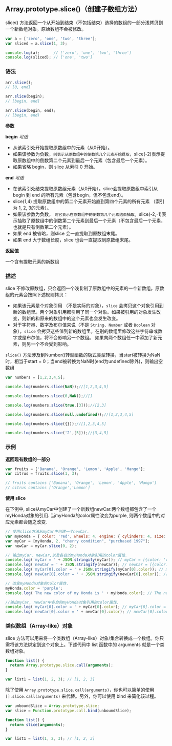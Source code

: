 ## Array.prototype.slice()（创建子数组方法）

slice() 方法返回一个从开始到结束（不包括结束）选择的数组的一部分浅拷贝到一个新数组对象。原始数组不会被修改。

```javascript
var a = ['zero', 'one', 'two', 'three'];
var sliced = a.slice(1, 3);

console.log(a);      // ['zero', 'one', 'two', 'three']
console.log(sliced); // ['one', 'two']
```

### 语法

```javascript
arr.slice();
// [0, end]

arr.slice(begin);
// [begin, end]

arr.slice(begin, end);
// [begin, end)
```

**参数**

**begin** *可选*

- 从该索引处开始提取原数组中的元素（从0开始）。
- 如果该参数为负数，`则表示从原数组中的倒数第几个元素开始提取`，slice(-2)表示提取原数组中的倒数第二个元素到最后一个元素（包含最后一个元素）。
- 如果省略 begin，则 slice 从索引 0 开始。

**end** *可选*

- 在该索引处结束提取原数组元素（从0开始）。slice会提取原数组中索引从 begin 到 end 的所有元素（包含begin，但不包含end）。
- slice(1,4) 提取原数组中的第二个元素开始直到第四个元素的所有元素 （索引为 1, 2, 3的元素）。
- 如果该参数为负数， `则它表示在原数组中的倒数第几个元素结束抽取`。slice(-2,-1)表示抽取了原数组中的倒数第二个元素到最后一个元素（不包含最后一个元素，也就是只有倒数第二个元素）。
- 如果 end 被省略，则slice 会一直提取到原数组末尾。
- 如果 end 大于数组长度，slice 也会一直提取到原数组末尾。

**返回值**

一个含有提取元素的新数组

### 描述

slice 不修改原数组，只会返回一个浅复制了原数组中的元素的一个新数组。原数组的元素会按照下述规则拷贝：

- 如果该元素是个对象引用 （不是实际的对象），`slice` 会拷贝这个对象引用到新的数组里。两个对象引用都引用了同一个对象。如果被引用的对象发生改变，则新的和原来的数组中的这个元素也会发生改变。
- 对于字符串、数字及布尔值来说（不是 `String`、`Number` 或者 `Boolean` 对象），`slice` 会拷贝这些值到新的数组里。在别的数组里修改这些字符串或数字或是布尔值，将不会影响另一个数组。
  如果向两个数组任一中添加了新元素，则另一个不会受到影响。

`slice()` 方法涉及到Number()转型函数的隐式类型转换，当start被转换为NaN时，相当于start = 0；当end被转换为NaN时(end为undefined除外)，则输出空数组

```javascript
var numbers = [1,2,3,4,5];

console.log(numbers.slice(NaN));//[1,2,3,4,5]

console.log(numbers.slice(0,NaN));//[]

console.log(numbers.slice(true,[3]));//[2,3]

console.log(numbers.slice(null,undefined));//[1,2,3,4,5]

console.log(numbers.slice({}));//[1,2,3,4,5]

console.log(numbers.slice('2',[5]));//[3,4,5]
```

### 示例

**返回现有数组的一部分**

```javascript
var fruits = ['Banana', 'Orange', 'Lemon', 'Apple', 'Mango'];
var citrus = fruits.slice(1, 3);

// fruits contains ['Banana', 'Orange', 'Lemon', 'Apple', 'Mango']
// citrus contains ['Orange','Lemon']
```

**使用 slice**

在下例中, slice从myCar中创建了一个新数组newCar.两个数组都包含了一个myHonda对象的引用. 当myHonda的color属性改变为purple, 则两个数组中的对应元素都会随之改变.

```javascript
// 使用slice方法从myCar中创建一个newCar.
var myHonda = { color: 'red', wheels: 4, engine: { cylinders: 4, size: 2.2 } };
var myCar = [myHonda, 2, "cherry condition", "purchased 1997"];
var newCar = myCar.slice(0, 2);

// 输出myCar, newCar,以及各自的myHonda对象引用的color属性.
console.log('myCar = ' + JSON.stringify(myCar)); // myCar = [{color: 'red', wheels: 4, engine: {cylinders: 4, size: 2.2}}, 2, 'cherry condition', 'purchased 1997']
console.log('newCar = ' + JSON.stringify(newCar)); // newCar = [{color: 'red', wheels: 4, engine: {cylinders: 4, size: 2.2}}, 2]
console.log('myCar[0].color = ' + JSON.stringify(myCar[0].color)); // myCar[0].color = red 
console.log('newCar[0].color = ' + JSON.stringify(newCar[0].color)); // newCar[0].color = red

// 改变myHonda对象的color属性.
myHonda.color = 'purple';
console.log('The new color of my Honda is ' + myHonda.color); // The new color of my Honda is purple

//输出myCar, newCar中各自的myHonda对象引用的color属性.
console.log('myCar[0].color = ' + myCar[0].color); // myCar[0].color = purple
console.log('newCar[0].color = ' + newCar[0].color); // newCar[0].color = purple
```

### 类似数组（Array-like）对象

slice 方法可以用来将一个类数组（Array-like）对象/集合转换成一个数组。你只需将该方法绑定到这个对象上。下述代码中 list 函数中的 arguments 就是一个类数组对象。

```javascript
function list() {
  return Array.prototype.slice.call(arguments);
}

var list1 = list(1, 2, 3); // [1, 2, 3]
```

除了使用 `Array.prototype.slice.call(arguments)`，你也可以简单的使用 `[].slice.call(arguments)` 来代替。另外，你可以使用 bind 来简化该过程。

```javascript
var unboundSlice = Array.prototype.slice;
var slice = Function.prototype.call.bind(unboundSlice);

function list() {
  return slice(arguments);
}

var list1 = list(1, 2, 3); // [1, 2, 3]
```

